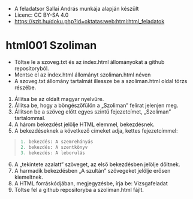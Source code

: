 * A feladatsor Sallai András munkája alapján készült 
* Licenc: CC BY-SA 4.0
* https://szit.hu/doku.php?id=oktatas:web:html:html_feladatok

# html001 Szoliman

* Töltse le a szoveg.txt és az index.html állományokat a github repositoryból.
* Mentse el az index.html állományt szoliman.html néven
* A szoveg.txt állomány tartalmát illessze be a szoliman.html oldal törzs részébe.
1. Állítsa be az oldalt magyar nyelvűre.
2. Állítsa be, hogy a böngészőfülön a „Szoliman” felirat jelenjen meg.
3. Állítson be a szöveg előtt egyes szintű fejezetcímet, „Szoliman” tartalommal.
4. A három bekezdést jelölje HTML elemmel, bekezdésnek.
5. A bekezdéseknek a következő címeket adja, kettes fejezetcímmel:
>``` python linenums="1"
>1. bekezdés: A szemrehányás
>2. bekezdés: A szentkönyv
>3. bekezdés: A leborulás
>```
6. A „tekintete azalatt” szöveget, az első bekezdésben jelölje dőltnek.
7. A harmadik bekezdésben „A szultán” szövegeket jelölje erősen kiemeltnek.
8. A HTML forráskódjában, megjegyzésbe, írja be: Vizsgafeladat
9. Töltse fel a github repositoryba a szoliman.html fájlt.
